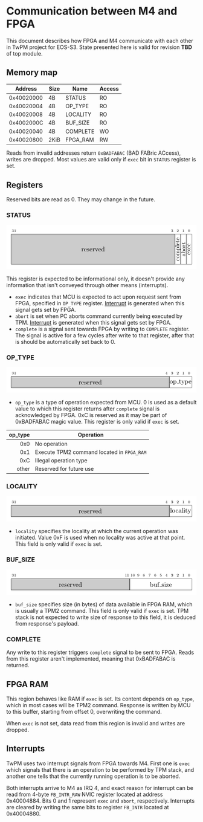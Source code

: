 # Communication between M4 and FPGA

This document describes how FPGA and M4 communicate with each other in TwPM
project for EOS-S3. State presented here is valid for revision **TBD** of top
module.

## Memory map

| Address    | Size | Name     | Access |
|------------|------|----------|--------|
| 0x40020000 | 4B   | STATUS   | RO     |
| 0x40020004 | 4B   | OP_TYPE  | RO     |
| 0x40020008 | 4B   | LOCALITY | RO     |
| 0x4002000C | 4B   | BUF_SIZE | RO     |
| 0x40020040 | 4B   | COMPLETE | WO     |
| 0x40020800 | 2KiB | FPGA_RAM | RW     |

Reads from invalid addresses return `0xBADFABAC` (BAD FABric ACcess), writes are
dropped. Most values are valid only if `exec` bit in `STATUS` register is set.

## Registers

Reserved bits are read as 0. They may change in the future.

### STATUS

![Layout of STATUS register](/images/reg-status.png)

This register is expected to be informational only, it doesn't provide any
information that isn't conveyed through other means (interrupts).

* `exec` indicates that MCU is expected to act upon request sent from FPGA,
  specified in `OP_TYPE` register. [Interrupt](#interrupts) is generated when
  this signal gets set by FPGA.
* `abort` is set when PC aborts command currently being executed by TPM.
  [Interrupt](#interrupts) is generated when this signal gets set by FPGA.
* `complete` is a signal sent towards FPGA by writing to `COMPLETE` register.
  The signal is active for a few cycles after write to that register, after that
  is should be automatically set back to 0.

### OP_TYPE

![Layout of OP_TYPE register](/images/reg-op-type.png)

* `op_type` is a type of operation expected from MCU. 0 is used as a default
  value to which this register returns after `complete` signal is acknowledged
  by FPGA. 0xC is reserved as it may be part of 0xBADFABAC magic value. This
  register is only valid if `exec` is set.

| op_type | Operation                                  |
|--------:|--------------------------------------------|
| 0x0     | No operation                               |
| 0x1     | Execute TPM2 command located in `FPGA_RAM` |
| 0xC     | Illegal operation type                     |
| other   | Reserved for future use                    |

### LOCALITY

![Layout of LOCALITY register](/images/reg-locality.png)

* `locality` specifies the locality at which the current operation was
  initiated. Value 0xF is used when no locality was active at that point. This
  field is only valid if `exec` is set.

### BUF_SIZE

![Layout of BUF_SIZE register](/images/reg-buf-size.png)

* `buf_size` specifies size (in bytes) of data available in FPGA RAM, which is
  usually a TPM2 command. This field is only valid if `exec` is set. TPM stack
  is not expected to write size of response to this field, it is deduced from
  response's payload.

### COMPLETE

Any write to this register triggers `complete` signal to be sent to FPGA. Reads
from this register aren't implemented, meaning that 0xBADFABAC is returned.

## FPGA RAM

This region behaves like RAM if `exec` is set. Its content depends on `op_type`,
which in most cases will be TPM2 command. Response is written by MCU to this
buffer, starting from offset 0, overwriting the command.

When `exec` is not set, data read from this region is invalid and writes are
dropped.

## Interrupts

TwPM uses two interrupt signals from FPGA towards M4. First one is `exec` which
signals that there is an operation to be performed by TPM stack, and another one
tells that the currently running operation is to be aborted.

Both interrupts arrive to M4 as IRQ 4, and exact reason for interrupt can be
read from 4-byte `FB_INTR_RAW` NVIC register located at address 0x40004884. Bits
0 and 1 represent `exec` and `abort`, respectively. Interrupts are cleared by
writing the same bits to register `FB_INTR` located at 0x40004880.
